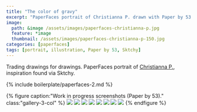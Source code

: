 ```yaml
---
title: "The color of gravy"
excerpt: "PaperFaces portrait of Christianna P. drawn with Paper by 53 on an iPad."
image: 
  path: &image /assets/images/paperfaces-christianna-p.jpg 
  feature: *image
  thumbnail: /assets/images/paperfaces-christianna-p-150.jpg
categories: [paperfaces]
tags: [portrait, illustration, Paper by 53, Sktchy]
---
```


Trading drawings for drawings. PaperFaces portrait of [Christianna P.](http://sktchy.com/wkGeKD ), inspiration found via Sktchy.

{% include boilerplate/paperfaces-2.md %}

{% figure caption:"Work in progress screenshots (Paper by 53)." class:"gallery-3-col" %}
[![](/assets/images/paperfaces-christianna-p-process-1-600.jpg)](/assets/images/paperfaces-christianna-p-process-1-lg.jpg)
[![](/assets/images/paperfaces-christianna-p-process-2-600.jpg)](/assets/images/paperfaces-christianna-p-process-2-lg.jpg)
[![](/assets/images/paperfaces-christianna-p-process-3-600.jpg)](/assets/images/paperfaces-christianna-p-process-3-lg.jpg)
[![](/assets/images/paperfaces-christianna-p-process-4-600.jpg)](/assets/images/paperfaces-christianna-p-process-4-lg.jpg)
[![](/assets/images/paperfaces-christianna-p-process-5-600.jpg)](/assets/images/paperfaces-christianna-p-process-5-lg.jpg)
[![](/assets/images/paperfaces-christianna-p-process-6-600.jpg)](/assets/images/paperfaces-christianna-p-process-6-lg.jpg)
[![](/assets/images/paperfaces-christianna-p-process-7-600.jpg)](/assets/images/paperfaces-christianna-p-process-7-lg.jpg)
[![](/assets/images/paperfaces-christianna-p-process-8-600.jpg)](/assets/images/paperfaces-christianna-p-process-8-lg.jpg)
{% endfigure %}
